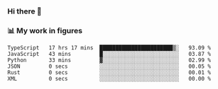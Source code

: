 ### Hi there 👋

### 📊 My work in figures

<!--START_SECTION:waka-->

```text
TypeScript   17 hrs 17 mins  ███████████████████████▒░   93.09 %
JavaScript   43 mins         █░░░░░░░░░░░░░░░░░░░░░░░░   03.87 %
Python       33 mins         ▓░░░░░░░░░░░░░░░░░░░░░░░░   02.99 %
JSON         0 secs          ░░░░░░░░░░░░░░░░░░░░░░░░░   00.05 %
Rust         0 secs          ░░░░░░░░░░░░░░░░░░░░░░░░░   00.01 %
XML          0 secs          ░░░░░░░░░░░░░░░░░░░░░░░░░   00.00 %
```

<!--END_SECTION:waka-->
